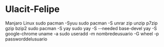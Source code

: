 # Ulacit-Felipe
Manjaro Linux
sudo pacman -Syuu
sudo pacman -S unrar zip unzip p7zip gzip bzip2
sudo pacman -S yay
sudo yay -S --needed base-devel
yay -S google-chrome
uname -a
sudo useradd -m nombredeusuario -G wheel -p passworddelusuario
